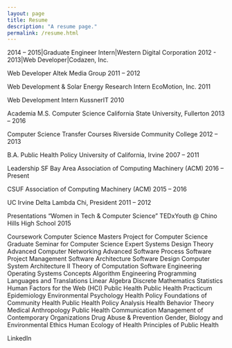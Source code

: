 ```yaml
---
layout: page
title: Resume
description: "A resume page."
permalink: /resume.html
---
```


2014 – 2015|Graduate Engineer Intern|Western Digital Corporation
2012 - 2013|Web Developer|Codazen, Inc.

Web Developer
Altek Media Group
2011 – 2012

Web Development & Solar Energy Research Intern
EcoMotion, Inc.
2011

Web Development Intern
KussnerIT
2010

Academia
M.S. Computer Science
California State University, Fullerton
2013 – 2016

Computer Science Transfer Courses
Riverside Community College
2012 – 2013

B.A. Public Health Policy
University of California, Irvine
2007 – 2011

Leadership
SF Bay Area Association of Computing Machinery (ACM)
2016 – Present

CSUF Association of Computing Machinery (ACM)
2015 – 2016

UC Irvine Delta Lambda Chi, President
2011 – 2012

Presentations
“Women in Tech & Computer Science”
TEDxYouth @ Chino Hills High School
2015

Coursework
Computer Science
Masters Project for Computer Science
Graduate Seminar for Computer Science
Expert Systems Design Theory
Advanced Computer Networking
Advanced Software Process
Software Project Management
Software Architecture
Software Design
Computer System Architecture II
Theory of Computation
Software Engineering
Operating Systems Concepts
Algorithm Engineering
Programming Languages and Translations
Linear Algebra
Discrete Mathematics
Statistics
Human Factors for the Web (HCI)
Public Health
Public Health Practicum
Epidemiology
Environmental Psychology
Health Policy
Foundations of Community Health
Public Health Policy Analysis
Health Behavior Theory
Medical Anthropology
Public Health Communication
Management of Contemporary Organizations
Drug Abuse & Prevention
Gender, Biology and Environmental Ethics
Human Ecology of Health
Principles of Public Health
 
LinkedIn